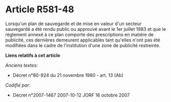 # Article R581-48

Lorsqu'un plan de sauvegarde et de mise en valeur d'un secteur sauvegardé a été rendu public ou approuvé avant le 1er juillet
1983 et que le règlement annexé à ce plan comporte des prescriptions en matière de publicité, ces dernières demeurent
applicables tant qu'elles n'ont pas été modifiées dans le cadre de l'institution d'une zone de publicité restreinte.

**Liens relatifs à cet article**

_Anciens textes_:

  - Décret n°80-924 du 21 novembre 1980 - art. 13 (Ab)

_Codifié par_:

  - Décret n°2007-1467 2007-10-12 JORF 16 octobre 2007
